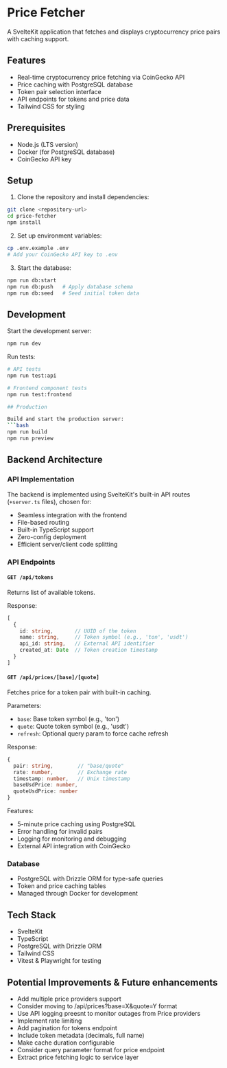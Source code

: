# Price Fetcher

A SvelteKit application that fetches and displays cryptocurrency price pairs with caching support.

## Features

- Real-time cryptocurrency price fetching via CoinGecko API
- Price caching with PostgreSQL database
- Token pair selection interface
- API endpoints for tokens and price data
- Tailwind CSS for styling

## Prerequisites

- Node.js (LTS version)
- Docker (for PostgreSQL database)
- CoinGecko API key

## Setup

1. Clone the repository and install dependencies:
```bash
git clone <repository-url>
cd price-fetcher
npm install
```

2. Set up environment variables:
```bash
cp .env.example .env
# Add your CoinGecko API key to .env
```

3. Start the database:
```bash
npm run db:start
npm run db:push   # Apply database schema
npm run db:seed   # Seed initial token data
```

## Development

Start the development server:
```bash
npm run dev
```

Run tests:
```bash
# API tests
npm run test:api

# Frontend component tests
npm run test:frontend

## Production

Build and start the production server:
```bash
npm run build
npm run preview
```

## Backend Architecture

### API Implementation
The backend is implemented using SvelteKit's built-in API routes (`+server.ts` files), chosen for:
- Seamless integration with the frontend
- File-based routing
- Built-in TypeScript support
- Zero-config deployment
- Efficient server/client code splitting

### API Endpoints

#### `GET /api/tokens`
Returns list of available tokens.

Response:
```typescript
[
  {
    id: string,       // UUID of the token
    name: string,     // Token symbol (e.g., 'ton', 'usdt')
    api_id: string,   // External API identifier
    created_at: Date  // Token creation timestamp
  }
]
```

#### `GET /api/prices/[base]/[quote]`
Fetches price for a token pair with built-in caching.

Parameters:
- `base`: Base token symbol (e.g., 'ton')
- `quote`: Quote token symbol (e.g., 'usdt')
- `refresh`: Optional query param to force cache refresh

Response:
```typescript
{
  pair: string,        // "base/quote"
  rate: number,        // Exchange rate
  timestamp: number,   // Unix timestamp
  baseUsdPrice: number,
  quoteUsdPrice: number
}
```

Features:
- 5-minute price caching using PostgreSQL
- Error handling for invalid pairs
- Logging for monitoring and debugging
- External API integration with CoinGecko

### Database
- PostgreSQL with Drizzle ORM for type-safe queries
- Token and price caching tables
- Managed through Docker for development


## Tech Stack

- SvelteKit
- TypeScript
- PostgreSQL with Drizzle ORM
- Tailwind CSS
- Vitest & Playwright for testing

## Potential Improvements & Future enhancements

- Add multiple price providers support
- Consider moving to /api/prices?base=X&quote=Y format
- Use API logging preesnt to monitor outages from Price providers
- Implement rate limiting
- Add pagination for tokens endpoint
- Include token metadata (decimals, full name)
- Make cache duration configurable
- Consider query parameter format for price endpoint
- Extract price fetching logic to service layer
